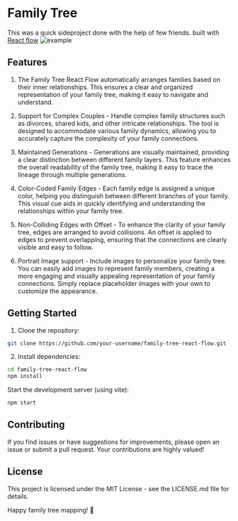 # Family Tree
This was a quick sideproject done with the help of few friends. built with [React flow](https://github.com/xyflow/xyflow)
![example](https://github.com/fokolo/family-tree/raw/master/docs/main.png)

## Features
1. The Family Tree React Flow automatically arranges families based on their inner relationships. This ensures a clear and organized representation of your family tree, making it easy to navigate and understand.

2. Support for Complex Couples - Handle complex family structures such as divorces, shared kids, and other intricate relationships. The tool is designed to accommodate various family dynamics, allowing you to accurately capture the complexity of your family connections.

3. Maintained Generations - Generations are visually maintained, providing a clear distinction between different family layers. This feature enhances the overall readability of the family tree, making it easy to trace the lineage through multiple generations.

4. Color-Coded Family Edges - Each family edge is assigned a unique color, helping you distinguish between different branches of your family. This visual cue aids in quickly identifying and understanding the relationships within your family tree.

5. Non-Colliding Edges with Offset - To enhance the clarity of your family tree, edges are arranged to avoid collisions. An offset is applied to edges to prevent overlapping, ensuring that the connections are clearly visible and easy to follow.

6. Portrait Image support - Include images to personalize your family tree. You can easily add images to represent family members, creating a more engaging and visually appealing representation of your family connections. Simply replace placeholder images with your own to customize the appearance.

## Getting Started
1. Clone the repository:

```bash
git clone https://github.com/your-username/family-tree-react-flow.git
```

2. Install dependencies:

```bash
cd family-tree-react-flow
npm install
```

Start the development server (using vite):

```bash
npm start
```

## Contributing
If you find issues or have suggestions for improvements, please open an issue or submit a pull request. Your contributions are highly valued!

## License
This project is licensed under the MIT License - see the LICENSE.md file for details.

Happy family tree mapping! 🌳







